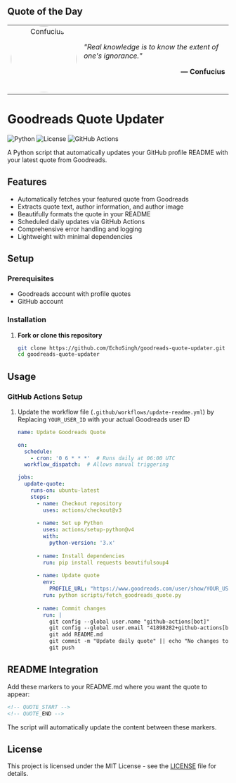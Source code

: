## Quote of the Day

<!-- QUOTE_START -->
<table><tr>
<td width="30%" align="center">
  <img src="https://i.gr-assets.com/images/S/compressed.photo.goodreads.com/authors/1407613261i/15321._UX200_CR0,0,200,200_.jpg" alt="Confucius" width="150" style="border-radius:50%">
</td>
<td width="70%" valign="center">
  <p style="font-size: 16px; font-style: italic;">"Real knowledge is to know the extent of one's ignorance."</p>
  <p align="right" style="font-weight: bold;">― Confucius</p>
</td>
</tr></table>
<!-- QUOTE_END -->

# Goodreads Quote Updater

![Python](https://img.shields.io/badge/python-3.7+-blue.svg)
![License](https://img.shields.io/badge/license-MIT-green.svg)
![GitHub Actions](https://img.shields.io/badge/GitHub_Actions-2088FF?style=flat&logo=github-actions&logoColor=white)

A Python script that automatically updates your GitHub profile README with your latest quote from Goodreads.

## Features

- Automatically fetches your featured quote from Goodreads
- Extracts quote text, author information, and author image
- Beautifully formats the quote in your README
- Scheduled daily updates via GitHub Actions
- Comprehensive error handling and logging
- Lightweight with minimal dependencies

## Setup

### Prerequisites
- Goodreads account with profile quotes
- GitHub account

### Installation

1. **Fork or clone this repository**
   ```bash
   git clone https://github.com/EchoSingh/goodreads-quote-updater.git
   cd goodreads-quote-updater
   ```

## Usage

### GitHub Actions Setup

1. Update the workflow file (`.github/workflows/update-readme.yml`) by Replacing `YOUR_USER_ID` with your actual Goodreads user ID
   ```yaml
   name: Update Goodreads Quote
   
   on:
     schedule:
       - cron: '0 6 * * *'  # Runs daily at 06:00 UTC
     workflow_dispatch:  # Allows manual triggering
   
   jobs:
     update-quote:
       runs-on: ubuntu-latest
       steps:
         - name: Checkout repository
           uses: actions/checkout@v3
           
         - name: Set up Python
           uses: actions/setup-python@v4
           with:
             python-version: '3.x'
             
         - name: Install dependencies
           run: pip install requests beautifulsoup4
           
         - name: Update quote
           env:
             PROFILE_URL: "https://www.goodreads.com/user/show/YOUR_USER_ID"
           run: python scripts/fetch_goodreads_quote.py
           
         - name: Commit changes
           run: |
             git config --global user.name "github-actions[bot]"
             git config --global user.email "41898282+github-actions[bot]@users.noreply.github.com"
             git add README.md
             git commit -m "Update daily quote" || echo "No changes to commit"
             git push
   ```

## README Integration

Add these markers to your README.md where you want the quote to appear:
```markdown
<!-- QUOTE_START -->
<!-- QUOTE_END -->
```

The script will automatically update the content between these markers.

## License

This project is licensed under the MIT License - see the [LICENSE](LICENSE) file for details.
